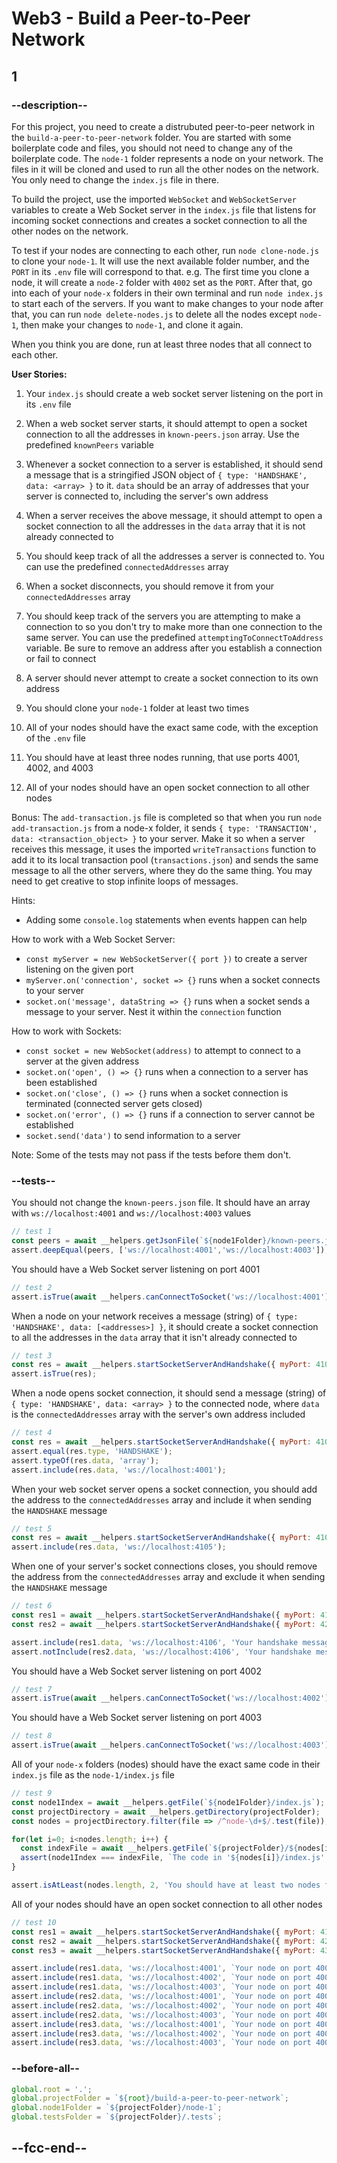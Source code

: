 # Web3 - Build a Peer-to-Peer Network

## 1

### --description--

For this project, you need to create a distrubuted peer-to-peer network in the `build-a-peer-to-peer-network` folder. You are started with some boilerplate code and files, you should not need to change any of the boilerplate code. The `node-1` folder represents a node on your network. The files in it will be cloned and used to run all the other nodes on the network. You only need to change the `index.js` file in there.

To build the project, use the imported `WebSocket` and `WebSocketServer` variables to create a Web Socket server in the `index.js` file that listens for incoming socket connections and creates a socket connection to all the other nodes on the network.

To test if your nodes are connecting to each other, run `node clone-node.js` to clone your `node-1`. It will use the next available folder number, and the `PORT` in its `.env` file will correspond to that. e.g. The first time you clone a node, it will create a `node-2` folder with `4002` set as the `PORT`. After that, go into each of your `node-x` folders in their own terminal and run `node index.js` to start each of the servers. If you want to make changes to your node after that, you can run `node delete-nodes.js` to delete all the nodes except `node-1`, then make your changes to `node-1`, and clone it again.

When you think you are done, run at least three nodes that all connect to each other.

**User Stories:**

1. Your `index.js` should create a web socket server listening on the port in its `.env` file

1. When a web socket server starts, it should attempt to open a socket connection to all the addresses in `known-peers.json` array. Use the predefined `knownPeers` variable

1. Whenever a socket connection to a server is established, it should send a message that is a stringified JSON object of `{ type: 'HANDSHAKE', data: <array> }` to it. `data` should be an array of addresses that your server is connected to, including the server's own address

1. When a server receives the above message, it should attempt to open a socket connection to all the addresses in the `data` array that it is not already connected to

1. You should keep track of all the addresses a server is connected to. You can use the predefined `connectedAddresses` array

1. When a socket disconnects, you should remove it from your `connectedAddresses` array

1. You should keep track of the servers you are attempting to make a connection to so you don't try to make more than one connection to the same server. You can use the predefined `attemptingToConnectToAddress` variable. Be sure to remove an address after you establish a connection or fail to connect

1. A server should never attempt to create a socket connection to its own address

1. You should clone your `node-1` folder at least two times

1. All of your nodes should have the exact same code, with the exception of the `.env` file

1. You should have at least three nodes running, that use ports 4001, 4002, and 4003

1. All of your nodes should have an open socket connection to all other nodes

Bonus: The `add-transaction.js` file is completed so that when you run `node add-transaction.js` from a node-x folder, it sends `{ type: 'TRANSACTION', data: <transaction_object> }` to your server. Make it so when a server receives this message, it uses the imported `writeTransactions` function to add it to its local transaction pool (`transactions.json`) and sends the same message to all the other servers, where they do the same thing. You may need to get creative to stop infinite loops of messages.

Hints:

- Adding some `console.log` statements when events happen can help

How to work with a Web Socket Server:

- `const myServer = new WebSocketServer({ port })` to create a server listening on the given port
- `myServer.on('connection', socket => {}` runs when a socket connects to your server
- `socket.on('message', dataString => {}` runs when a socket sends a message to your server. Nest it within the `connection` function

How to work with Sockets:

- `const socket = new WebSocket(address)` to attempt to connect to a server at the given address
- `socket.on('open', () => {}` runs when a connection to a server has been established
- `socket.on('close', () => {}` runs when a socket connection is terminated (connected server gets closed)
- `socket.on('error', () => {}` runs if a connection to server cannot be established
- `socket.send('data')` to send information to a server

Note: Some of the tests may not pass if the tests before them don't.

### --tests--

You should not change the `known-peers.json` file. It should have an array with `ws://localhost:4001` and `ws://localhost:4003` values

```js
// test 1
const peers = await __helpers.getJsonFile(`${node1Folder}/known-peers.json`);
assert.deepEqual(peers, ['ws://localhost:4001','ws://localhost:4003']);
```

You should have a Web Socket server listening on port 4001

```js
// test 2
assert.isTrue(await __helpers.canConnectToSocket('ws://localhost:4001'));
```

When a node on your network receives a message (string) of `{ type: 'HANDSHAKE', data: [<addresses>] }`, it should create a socket connection to all the addresses in the `data` array that it isn't already connected to

```js
// test 3
const res = await __helpers.startSocketServerAndHandshake({ myPort: 4103, connectOnly: true });
assert.isTrue(res);
```

When a node opens socket connection, it should send a message (string) of `{ type: 'HANDSHAKE', data: <array> }` to the connected node, where `data` is the `connectedAddresses` array with the server's own address included

```js
// test 4
const res = await __helpers.startSocketServerAndHandshake({ myPort: 4104 });
assert.equal(res.type, 'HANDSHAKE');
assert.typeOf(res.data, 'array');
assert.include(res.data, 'ws://localhost:4001');
```

When your web socket server opens a socket connection, you should add the address to the `connectedAddresses` array and include it when sending the `HANDSHAKE` message

```js
// test 5
const res = await __helpers.startSocketServerAndHandshake({ myPort: 4105 });
assert.include(res.data, 'ws://localhost:4105');
```

When one of your server's socket connections closes, you should remove the address from the `connectedAddresses` array and exclude it when sending the `HANDSHAKE` message

```js
// test 6
const res1 = await __helpers.startSocketServerAndHandshake({ myPort: 4106 });
const res2 = await __helpers.startSocketServerAndHandshake({ myPort: 4206 });

assert.include(res1.data, 'ws://localhost:4106', 'Your handshake message should include an open socket address');
assert.notInclude(res2.data, 'ws://localhost:4106', 'Your handshake message should not include a closed socket address');
```

You should have a Web Socket server listening on port 4002

```js
// test 7
assert.isTrue(await __helpers.canConnectToSocket('ws://localhost:4002'));
```

You should have a Web Socket server listening on port 4003

```js
// test 8
assert.isTrue(await __helpers.canConnectToSocket('ws://localhost:4003'));
```

All of your `node-x` folders (nodes) should have the exact same code in their `index.js` file as the `node-1/index.js` file

```js
// test 9
const node1Index = await __helpers.getFile(`${node1Folder}/index.js`);
const projectDirectory = await __helpers.getDirectory(projectFolder);
const nodes = projectDirectory.filter(file => /^node-\d+$/.test(file));

for(let i=0; i<nodes.length; i++) {
  const indexFile = await __helpers.getFile(`${projectFolder}/${nodes[i]}/index.js`);
  assert(node1Index === indexFile, `The code in '${nodes[i]}/index.js' does not match the code in 'node-1/index.js'`);
}

assert.isAtLeast(nodes.length, 2, 'You should have at least two nodes for this test to pass');
```

All of your nodes should have an open socket connection to all other nodes

```js
// test 10
const res1 = await __helpers.startSocketServerAndHandshake({ myPort: 4110, theirAddress: 'ws://localhost:4001' });
const res2 = await __helpers.startSocketServerAndHandshake({ myPort: 4210, theirAddress: 'ws://localhost:4002' });
const res3 = await __helpers.startSocketServerAndHandshake({ myPort: 4310, theirAddress: 'ws://localhost:4003' });

assert.include(res1.data, 'ws://localhost:4001', `Your node on port 4001 should include 'ws://localhost:4001' in the 'data' array of its handshake message`);
assert.include(res1.data, 'ws://localhost:4002', `Your node on port 4001 should include 'ws://localhost:4002' in the 'data' array of its handshake message`);
assert.include(res1.data, 'ws://localhost:4003', `Your node on port 4001 should include 'ws://localhost:4003' in the 'data' array of its handshake message`);
assert.include(res2.data, 'ws://localhost:4001', `Your node on port 4002 should include 'ws://localhost:4001' in the 'data' array of its handshake message`);
assert.include(res2.data, 'ws://localhost:4002', `Your node on port 4002 should include 'ws://localhost:4002' in the 'data' array of its handshake message`);
assert.include(res2.data, 'ws://localhost:4003', `Your node on port 4002 should include 'ws://localhost:4003' in the 'data' array of its handshake message`);
assert.include(res3.data, 'ws://localhost:4001', `Your node on port 4003 should include 'ws://localhost:4001' in the 'data' array of its handshake message`);
assert.include(res3.data, 'ws://localhost:4002', `Your node on port 4003 should include 'ws://localhost:4002' in the 'data' array of its handshake message`);
assert.include(res3.data, 'ws://localhost:4003', `Your node on port 4003 should include 'ws://localhost:4003' in the 'data' array of its handshake message`);
```

### --before-all--

```js
global.root = '.';
global.projectFolder = `${root}/build-a-peer-to-peer-network`;
global.node1Folder = `${projectFolder}/node-1`;
global.testsFolder = `${projectFolder}/.tests`;
```

## --fcc-end--
